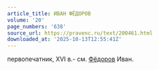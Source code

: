 ```yaml
---
article_title: ИВАН ФЁДОРОВ
volume: '20'
page_numbers: '638'
source_url: https://pravenc.ru/text/200461.html
downloaded_at: '2025-10-13T12:55:41Z'
---
```


первопечатник, XVI в.- см. [Фёдоров](https://pravenc.ru/text/Фёдоров.html) Иван.
